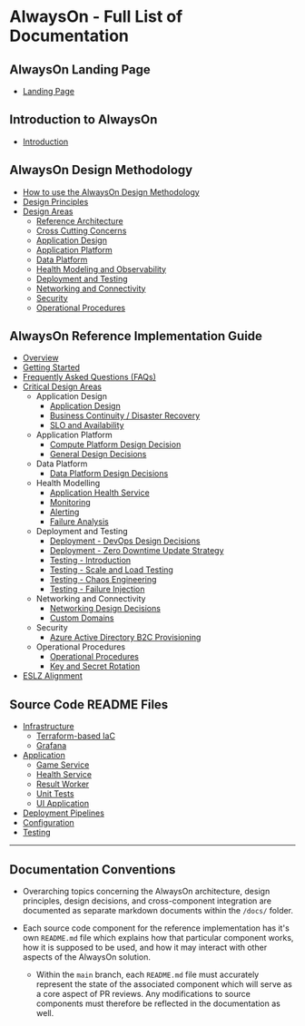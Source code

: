 # AlwaysOn - Full List of Documentation

## AlwaysOn Landing Page

* [Landing Page](../README.md)

## Introduction to AlwaysOn

* [Introduction](./introduction/README.md)

## AlwaysOn Design Methodology

* [How to use the AlwaysOn Design Methodology](./design-guidelines/README.md)
* [Design Principles](./design-guidelines/Principles.md)
* [Design Areas](./design-guidelines/Design-Areas.md)
  * [Reference Architecture](./design-guidelines/Design-Areas.md#reference-architecture)
  * [Cross Cutting Concerns](./design-guidelines/Design-Areas.md#cross-cutting-concerns)
  * [Application Design](./design-guidelines/App-Design.md)
  * [Application Platform](./design-guidelines/App-Platform.md)
  * [Data Platform](./design-guidelines/Data-Platform.md)
  * [Health Modeling and Observability](./design-guidelines/Health-Modeling.md)
  * [Deployment and Testing](./design-guidelines/Deployment-Testing.md)
  * [Networking and Connectivity](./design-guidelines/Networking.md)
  * [Security](./design-guidelines/Security.md)
  * [Operational Procedures](./design-guidelines/Operational-Procedures.md)

## AlwaysOn Reference Implementation Guide

* [Overview](./reference-implementation/README.md)
* [Getting Started](./reference-implementation/Getting-Started.md)
* [Frequently Asked Questions (FAQs)](./reference-implementation/FAQ.md)
* [Critical Design Areas](./reference-implementation/Introduction.md#Critical-Design-Areas)
  * Application Design
    * [Application Design](./reference-implementation/AppDesign-Application-Design.md)
    * [Business Continuity / Disaster Recovery](./reference-implementation/AppDesign-BCDR-Global.md)
    * [SLO and Availability](./reference-implementation/AppDesign-SLO-Availability.md)
  * Application Platform
    * [Compute Platform Design Decision](./reference-implementation/AppPlatform-ComputePlatform-Design-Decisions.md)
    * [General Design Decisions](./reference-implementation/AppPlatform-General-Infrastructure-Design-Decisions.md)
  * Data Platform
    * [Data Platform Design Decisions](./reference-implementation/DataPlatform-Design-Decisions.md)
  * Health Modelling
    * [Application Health Service](./reference-implementation/Health-Application-HealthService.md)
    * [Monitoring](./reference-implementation/Health-Monitoring.md)
    * [Alerting](./reference-implementation/Health-Alerting.md)
    * [Failure Analysis](./reference-implementation/Health-Failure-Analysis.md)
  * Deployment and Testing
    * [Deployment - DevOps Design Decisions](./reference-implementation/DeployAndTest-DevOps-Design-Decisions.md)
    * [Deployment - Zero Downtime Update Strategy](./reference-implementation/DeployAndTest-DevOps-Zero-Downtime-Update-Strategy.md)
    * [Testing - Introduction](./reference-implementation/DeployAndTest-Testing-Introduction.md)
    * [Testing - Scale and Load Testing](./reference-implementation/DeployAndTest-Scaling-and-Load-Testing.md)
    * [Testing - Chaos Engineering](./reference-implementation/DeployAndTest-Testing-ChaosEngineering.md)
    * [Testing - Failure Injection](./reference-implementation/DeployAndTest-Testing-FailureInjection.md)
  * Networking and Connectivity
    * [Networking Design Decisions](./reference-implementation/Networking-Design-Decisions.md)
    * [Custom Domains](./reference-implementation/Networking-Custom-Domains.md)
  * Security
    * [Azure Active Directory B2C Provisioning](/src/config/identity/B2C-Provisioning.md)
  * Operational Procedures
    * [Operational Procedures](./reference-implementation/OpProcedures-Operational-Procedures.md)
    * [Key and Secret Rotation](./reference-implementation/OpProcedures-KeyRotation.md)
* [ESLZ Alignment](./reference-implementation/ESLZ-Alignment.md)

## Source Code README Files

* [Infrastructure](/src/infra/README.md)
  * [Terraform-based IaC](/src/infra/workload/README.md)
  * [Grafana](/src/infra/monitoring/grafanapanel/README.md)
* [Application](/src/app/README.md)
  * [Game Service](/src/app/AlwaysOn.GameService/README.md)
  * [Health Service](/src/app/AlwaysOn.HealthService/README.md)
  * [Result Worker](/src/app/AlwaysOn.ResultWorker/README.md)
  * [Unit Tests](/src/app/AlwaysOn.Tests/README.md)
  * [UI Application](/src/app/AlwaysOn.UI/README.md)
* [Deployment Pipelines](../.ado/pipelines/README.md)
* [Configuration](/src/infra/README.md)
* [Testing](/src/testing/README.md)

---

## Documentation Conventions

* Overarching topics concerning the AlwaysOn architecture, design principles, design decisions, and cross-component integration are documented as separate markdown documents within the `/docs/` folder.

* Each source code component for the reference implementation has it's own `README.md` file which explains how that particular component works, how it is supposed to be used, and how it may interact with other aspects of the AlwaysOn solution.
  * Within the `main` branch, each `README.md` file must accurately represent the state of the associated component which will serve as a core aspect of PR reviews. Any modifications to source components must therefore be reflected in the documentation as well.
